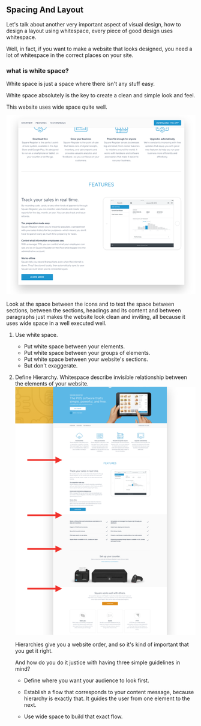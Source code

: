 ## Spacing And Layout

Let's talk about another very important aspect of visual design, how to design a layout using whitespace, every piece of good design uses whitespace.

Well, in fact, if you want to make a website that looks designed, you need a lot of whitespace in the correct places on your site.

### what is white space?

White space is just a space where there isn't any stuff easy.

White space absolutely is the key to create a clean and simple look and feel.

This website uses wide space quite well.

![White Space](./assets/white_space.png)

Look at the space between the icons and to text the space between sections, between the sections, headings and its content and between paragraphs just makes the website look clean and inviting, all because it uses wide space in a well executed well.

1. Use white space.

   - Put white space between your elements.
   - Put white space between your groups of elements.
   - Put white space between your website's sections.
   - But don't exaggerate.

2. Define Hierarchy.
   Whitespace describe invisible relationship between the elements of your website.
   ![Define Hierarchy](./assets/define%20hierarchy.png)

   Hierarchies give you a website order, and so it's kind of important that you get it right.

   And how do you do it justice with having three simple guidelines in mind?

   - Define where you want your audience to look first.

   - Establish a flow that corresponds to your content message, because hierarchy is exactly that. It guides the user from one element to the next.

   - Use wide space to build that exact flow.
